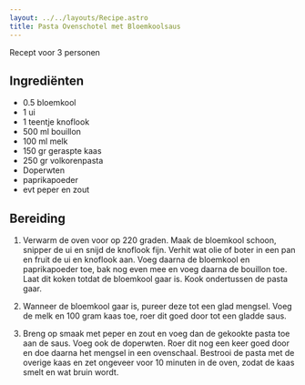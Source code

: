 ```yaml
---
layout: ../../layouts/Recipe.astro
title: Pasta Ovenschotel met Bloemkoolsaus
---
```



Recept voor 3 personen

## Ingrediënten

* 0﻿.5 bloemkool
* 1﻿ ui
* 1﻿ teentje knoflook
* 5﻿00 ml bouillon
* 1﻿00 ml melk
* 1﻿50 gr geraspte kaas
* 2﻿50 gr volkorenpasta
* D﻿operwten
* p﻿aprikapoeder
* evt p﻿eper en zout

## Bereiding

1. V﻿erwarm de oven voor op 220 graden. Maak de bloemkool schoon, snipper de ui en snijd de knoflook fijn. Verhit wat olie of boter in een pan en fruit de ui en knoflook aan. Voeg daarna de bloemkool en paprikapoeder toe, bak nog even mee en voeg daarna de bouillon toe. Laat dit koken totdat de bloemkool gaar is. Kook ondertussen de pasta gaar.


2. Wanneer de bloemkool gaar is, pureer deze tot een glad mengsel. Voeg de melk en 100 gram kaas toe, roer dit goed door tot een gladde saus.
3. Breng op smaak met peper en zout en voeg dan de gekookte pasta toe aan de saus. Voeg ook de doperwten. Roer dit nog een keer goed door en doe daarna het mengsel in een ovenschaal. Bestrooi de pasta met de overige kaas en zet ongeveer voor 10 minuten in de oven, zodat de kaas smelt en wat bruin wordt.